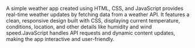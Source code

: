 A simple weather app created using HTML, CSS, and JavaScript provides real-time weather updates by fetching data from a weather API. It features a clean, responsive design built with CSS, displaying current temperature, conditions, location, and other details like humidity and wind speed.JavaScript handles API requests and dynamic content updates, making the app interactive and user-friendly.
